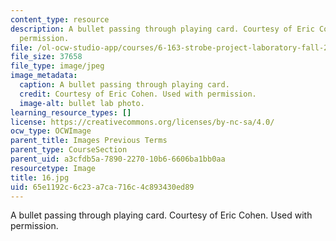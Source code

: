 ```yaml
---
content_type: resource
description: A bullet passing through playing card. Courtesy of Eric Cohen. Used with
  permission.
file: /ol-ocw-studio-app/courses/6-163-strobe-project-laboratory-fall-2005/65e1192c6c23a7ca716c4c893430ed89_16.jpg
file_size: 37658
file_type: image/jpeg
image_metadata:
  caption: A bullet passing through playing card.
  credit: Courtesy of Eric Cohen. Used with permission.
  image-alt: bullet lab photo.
learning_resource_types: []
license: https://creativecommons.org/licenses/by-nc-sa/4.0/
ocw_type: OCWImage
parent_title: Images Previous Terms
parent_type: CourseSection
parent_uid: a3cfdb5a-7890-2270-10b6-6606ba1bb0aa
resourcetype: Image
title: 16.jpg
uid: 65e1192c-6c23-a7ca-716c-4c893430ed89
---
```

A bullet passing through playing card. Courtesy of Eric Cohen. Used with permission.